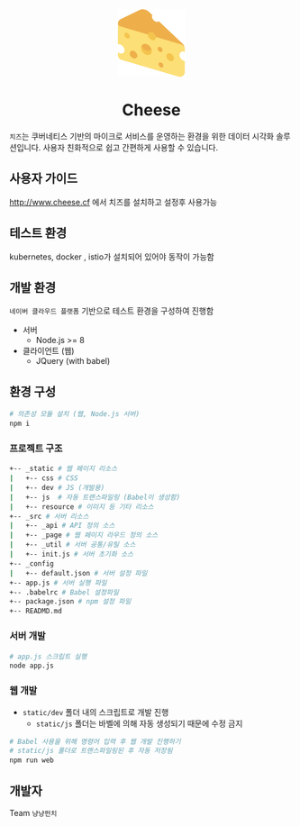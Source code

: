 <div align="center">

  <img src="./cheese.png" width="120px">

  # Cheese

</div>

`치즈`는 쿠버네티스 기반의 마이크로 서비스를 운영하는 환경을 위한 데이터 시각화 솔루션입니다. 사용자 친화적으로 쉽고 간편하게 사용할 수 있습니다.

## 사용자 가이드

http://www.cheese.cf 에서 치즈를 설치하고 설정후 사용가능

## 테스트 환경

kubernetes, docker , istio가 설치되어 있어야 동작이 가능함

## 개발 환경

`네이버 클라우드 플랫폼` 기반으로 테스트 환경을 구성하여 진행함

- 서버
  - Node.js >= 8
- 클라이언트 (웹)
  - JQuery (with babel)

## 환경 구성

```bash
# 의존성 모듈 설치 (웹, Node.js 서버)
npm i
```

### 프로젝트 구조

```bash
+-- _static # 웹 페이지 리소스
|   +-- css # CSS
|   +-- dev # JS (개발용)
|   +-- js  # 자동 트랜스파일링 (Babel이 생성함)
|   +-- resource # 이미지 등 기타 리소스
+-- _src # 서버 리소스
|   +-- _api # API 정의 소스
|   +-- _page # 웹 페이지 라우드 정의 소스
|   +-- _util # 서버 공통/유틸 소스
|   +-- init.js # 서버 초기화 소스
+-- _config
|   +-- default.json # 서버 설정 파일
+-- app.js # 서버 실행 파일
+-- .babelrc # Babel 설정파일
+-- package.json # npm 설정 파일
+-- READMD.md
```

### 서버 개발

```bash
# app.js 스크립트 실행
node app.js
```

### 웹 개발

- `static/dev` 폴더 내의 스크립트로 개발 진행
  - `static/js` 폴더는 바벨에 의해 자동 생성되기 때문에 수정 금지

```bash
# Babel 사용을 위해 명령어 입력 후 웹 개발 진행하기
# static/js 폴더로 트랜스파일링된 후 자동 저장됨
npm run web
```

## 개발자

Team `냥냥펀치`
